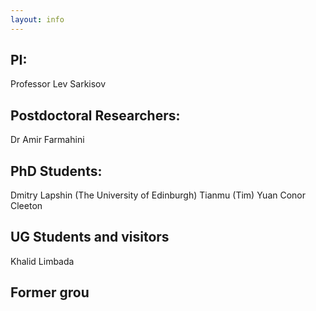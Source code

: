 ```yaml
---
layout: info
---
```


## PI: 
Professor Lev Sarkisov

## Postdoctoral Researchers:
Dr Amir Farmahini

## PhD Students:
Dmitry Lapshin (The University of Edinburgh)
Tianmu (Tim) Yuan
Conor Cleeton

## UG Students and visitors
Khalid Limbada

## Former grou
